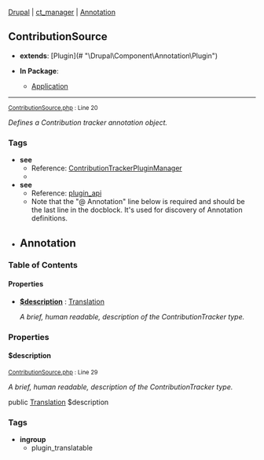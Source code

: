 
[Drupal](../namespaces/drupal.md) | [ct_manager](../namespaces/drupal-ct-manager.md) | [Annotation](../namespaces/drupal-ct-manager-annotation.md)

## ContributionSource

- **extends**: [Plugin](# &quot;\Drupal\Component\Annotation\Plugin&quot;)

- **In Package**:
    - [Application](../packages/Application.md)
  


---





<small>[ContributionSource.php](../files/web-modules-custom-ct-manager-src-annotation-contributionsource.md) : Line 20</small>

*Defines a Contribution tracker annotation object.*




### Tags

- **see**
  - Reference: [ContributionTrackerPluginManager](# "\Drupal\ct_manager\ContributionTrackerPluginManager")
  - 
- **see**
  - Reference: [plugin_api](# "\Drupal\ct_manager\Annotation\plugin_api")
  - Note that the "@ Annotation" line below is required and should be the last
line in the docblock. It's used for discovery of Annotation definitions.
- **Annotation**
  - 





### Table of Contents









#### Properties
- **[$description](../classes/Drupal-ct-manager-Annotation-ContributionSource.md#description)**
         : [Translation](# "\Drupal\Core\Annotation\Translation")  

  *A brief, human readable, description of the ContributionTracker type.*








### Properties

#### $description

<small>[ContributionSource.php](../files/web-modules-custom-ct-manager-src-annotation-contributionsource.md) : Line 29</small>

*A brief, human readable, description of the ContributionTracker type.*


public [Translation](# "\Drupal\Core\Annotation\Translation") $description



### Tags

- **ingroup**
  - plugin_translatable







